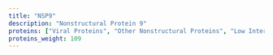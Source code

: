 ```yaml
---
title: "NSP9"
description: "Nonstructural Protein 9"
proteins: ["Viral Proteins", "Other Nonstructural Proteins", "Low Interest Proteins"]
proteins_weight: 109
---
```


